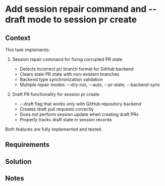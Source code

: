 # Add session repair command and --draft mode to session pr create

## Context

This task implements:

1. Session repair command for fixing corrupted PR state

   - Detects incorrect pr/ branch format for GitHub backend
   - Clears stale PR state with non-existent branches
   - Backend type synchronization validation
   - Multiple repair modes: --dry-run, --auto, --pr-state, --backend-sync

2. Draft PR functionality for session pr create
   - --draft flag that works only with GitHub repository backend
   - Creates draft pull requests correctly
   - Does not perform session update when creating draft PRs
   - Properly tracks draft state in session records

Both features are fully implemented and tested.

## Requirements

## Solution

## Notes

